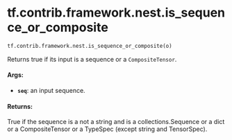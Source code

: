 <div itemscope itemtype="http://developers.google.com/ReferenceObject">
<meta itemprop="name" content="tf.contrib.framework.nest.is_sequence_or_composite" />
<meta itemprop="path" content="Stable" />
</div>

# tf.contrib.framework.nest.is_sequence_or_composite

``` python
tf.contrib.framework.nest.is_sequence_or_composite(o)
```

Returns true if its input is a sequence or a `CompositeTensor`.

#### Args:

* <b>`seq`</b>: an input sequence.


#### Returns:

True if the sequence is a not a string and is a collections.Sequence or a
dict or a CompositeTensor or a TypeSpec (except string and TensorSpec).